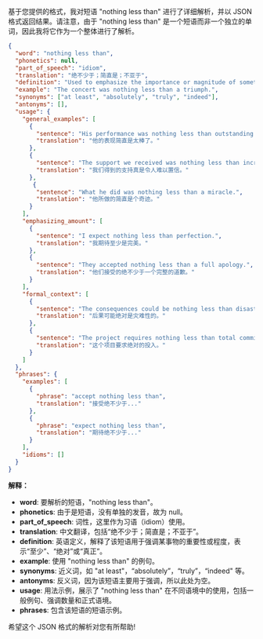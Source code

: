基于您提供的格式，我对短语 "nothing less than" 进行了详细解析，并以 JSON 格式返回结果。请注意，由于 "nothing less than" 是一个短语而非一个独立的单词，因此我将它作为一个整体进行了解析。

```json
{
  "word": "nothing less than",
  "phonetics": null,
  "part_of_speech": "idiom",
  "translation": "绝不少于；简直是；不亚于",
  "definition": "Used to emphasize the importance or magnitude of something; meaning 'at least' or 'absolutely' or 'truly'.",
  "example": "The concert was nothing less than a triumph.",
  "synonyms": ["at least", "absolutely", "truly", "indeed"],
  "antonyms": [],
  "usage": {
    "general_examples": [
      {
        "sentence": "His performance was nothing less than outstanding.",
        "translation": "他的表现简直是太棒了。"
      },
      {
        "sentence": "The support we received was nothing less than incredible.",
        "translation": "我们得到的支持真是令人难以置信。"
      },
       {
        "sentence": "What he did was nothing less than a miracle.",
        "translation": "他所做的简直是个奇迹。"
      }
    ],
    "emphasizing_amount": [
      {
        "sentence": "I expect nothing less than perfection.",
        "translation": "我期待至少是完美。"
      },
      {
        "sentence": "They accepted nothing less than a full apology.",
        "translation": "他们接受的绝不少于一个完整的道歉。"
      }
    ],
    "formal_context": [
      {
        "sentence": "The consequences could be nothing less than disastrous.",
        "translation": "后果可能绝对是灾难性的。"
      },
      {
        "sentence": "The project requires nothing less than total commitment.",
        "translation": "这个项目要求绝对的投入。"
      }
    ]
  },
  "phrases": {
    "examples": [
      {
        "phrase": "accept nothing less than",
        "translation": "接受绝不少于..."
      },
      {
        "phrase": "expect nothing less than",
        "translation": "期待绝不少于..."
      }
    ],
    "idioms": []
  }
}
```

**解释：**

*   **word**:  要解析的短语，"nothing less than"。
*   **phonetics**: 由于是短语，没有单独的发音，故为 null。
*   **part\_of\_speech**: 词性，这里作为习语（idiom）使用。
*   **translation**:  中文翻译，包括“绝不少于；简直是；不亚于”。
*   **definition**: 英语定义，解释了该短语用于强调某事物的重要性或程度，表示“至少”、“绝对”或“真正”。
*   **example**:  使用 "nothing less than" 的例句。
*   **synonyms**:  近义词，如 "at least"，“absolutely”，“truly”，“indeed" 等。
*   **antonyms**:  反义词，因为该短语主要用于强调，所以此处为空。
*   **usage**: 用法示例，展示了 "nothing less than" 在不同语境中的使用，包括一般例句、强调数量和正式语境。
*   **phrases**: 包含该短语的短语示例。

希望这个 JSON 格式的解析对您有所帮助!
 
